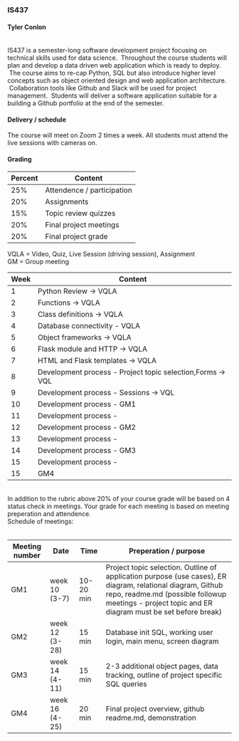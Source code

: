 ### IS437
#### Tyler Conlon
<br>
IS437 is a semester-long software development project focusing on technical skills used for data science.  Throughout the course students will plan and develop a data driven web application which is ready to deploy.  The course aims to re-cap Python, SQL but also introduce higher level concepts such as object oriented design and web application architecture.  Collaboration tools like Github and Slack will be used for project management.  Students will deliver a software application suitable for a building a Github portfolio at the end of the semester.<br>

#### Delivery / schedule
The course will meet on Zoom 2 times a week.  All students must attend the live sessions with cameras on.



#### Grading 

Percent | Content
---- | -------
25%  |  Attendence / participation 
20%  |  Assignments
15%  |  Topic review quizzes
20%  |  Final project meetings
20%  |  Final project grade


VQLA = Video, Quiz, Live Session (driving session), Assignment<br>
GM = Group meeting

Week | Content
---- | -------
1    | Python Review -> VQLA
2    | Functions -> VQLA
3    | Class definitions -> VQLA
4    | Database connectivity - VQLA
5    | Object frameworks -> VQLA
6    | Flask module and HTTP -> VQLA
7    | HTML and Flask templates -> VQLA
8    | Development process - Project topic selection,Forms -> VQL
9    | Development process - Sessions -> VQL
10   | Development process - GM1
11   | Development process -  
12   | Development process - GM2
13   | Development process - 
14   | Development process - GM3
15   | Development process - 
15   | GM4

<br>
In addition to the rubric above 20% of your course grade will be based on 4 status check in meetings.  Your grade for each meeting is based on meeting preperation and attendence. <br>
Schedule of meetings:<br><br>

Meeting number |   Date   | Time | Preperation / purpose
-------- | -------- | ------ | -----------------
GM1  | week 10 (3-7)  | 10-20 min | Project topic selection.  Outline of application purpose (use cases), ER diagram, relational diagram, Github repo, readme.md (possible followup meetings - project topic and ER diagram must be set before break)
GM2  | week 12 (3-28)  | 15 min | Database init SQL, working user login, main menu, screen diagram
GM3  | week 14 (4-11)  | 15 min | 2-3 additional object pages, data tracking, outline of project specific SQL queries
GM4  | week 16 (4-25)  | 20 min | Final project overview, github readme.md, demonstration